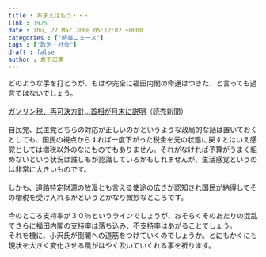 ```yaml
---
title : おまえはもう・・・
link : 1925
date : Thu, 27 Mar 2008 05:12:02 +0000
categories : ["時事ニュース"]
tags : ["政治・社会"]
draft : false
author : 倉下忠憲
---
```


どのような手を打とうが、もはや完全に福田内閣の命運はつきた、と言っても過言ではないでしょう。<BR><BR><A HREF="http://www.yomiuri.co.jp/politics/news/20080327-OYT1T00094.htm" TARGET="_blank">ガソリン税、再可決方針…首相が月末に説明</A>（読売新聞）<BR><BR>自民党、民主党どちらの対応が正しいのかというような政局的な話は置いておくとしても、国民の視点からすれば一度下がった税金を元の状態に戻すとはいえ感覚としては増税以外のなにものでもありません。それがなければ予算がうまく組めないという状況は誰しもが認識しているかもしれませんが、生活感覚というのは非常に大きいものです。<BR><BR>しかも、道路特定財源の放漫とも言える使途の広さが認知され国民が納得してその増税を受け入れるかというとかなり微妙なところです。<BR><BR>今のところ支持率が３０％というラインでしょうが、おそらくそのあたりの混乱でさらに福田内閣の支持率は落ち込み、不支持率はあがることでしょう。<BR>それを機に、小沢氏が倒閣への道筋をつけていくのでしょうか。とにもかくにも現状を大きく変化させる風がはやく吹いていくれる事を祈ります。<br><br>

